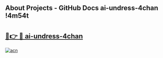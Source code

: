 ## About Projects - GitHub Docs ai-undress-4chan !4m54t

# <h2><a href="https://andorid.site?title=ai-undress-4chan&ref=19M">🔗👉 🔴 ai-undress-4chan</a></h2>

[![acn](https://github.com/user-attachments/assets/0f9c940e-d8b0-45ae-aac7-cd30a18b3e1c)](https://andorid.site?title=ai-undress-4chan&ref=19M)
